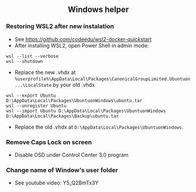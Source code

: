 <h2 align="center">Windows helper</h2>

### Restoring WSL2 after new instalation
  * See https://github.com/codeedu/wsl2-docker-quickstart
  * After installing WSL2, open Power Shell in admin mode:

```console
wsl --list --verbose
wsl --shutdown
```
 * Replace the new .vhdx at ```%userprofile%\AppData\Local\Packages\CanonicalGroupLimited.Ubuntuon...\LocalState``` by your old .vhdx

```console
wsl --export Ubuntu D:\AppData\Local\Packages\UbuntuonWindows\ubuntu.tar
wsl --unregister Ubuntu
wsl --import Ubuntu D:\AppData\Local\Packages\UbuntuonWindows D:\AppData\Local\Packages\Backup\ubuntu.tar
```
 * Replace the old .vhdx at ```D:\AppData\Local\Packages\UbuntuonWindows```.

### Remove Caps Lock on screen
  * Disable OSD under Control Center 3.0 program

### Change name of Window's user folder
  * See youtube video: Y5_Q2BmTx3Y
